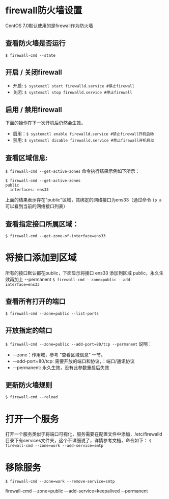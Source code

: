 # firewall防火墙设置
CentOS 7.0默认使用的是firewall作为防火墙

## 查看防火墙是否运行
`$ firewall-cmd --state`

## 开启 / 关闭firewall
+ 开启: `$ systemctl start firewalld.service #停止firewall`
+ 关闭: `$ systemctl stop firewalld.service #停止firewall`

## 启用 / 禁用firewall
下面的操作在下一次开机后仍然会生效。
+ 启用：`$ systemctl enable firewalld.service #禁止firewall开机启动`
+ 禁用: `$ systemctl disable firewalld.service #禁止firewall开机启动`

## 查看区域信息: 
`$ firewall-cmd --get-active-zones`
命令执行结果示例如下所示：
```
$ firewall-cmd --get-active-zones
public
  interfaces: ens33
```
上面的结果表示存在"public"区域，其绑定的网络接口为ens33（通过命令 `ip a` 可以看到当前的网络接口列表）

## 查看指定接口所属区域：
`$ firewall-cmd --get-zone-of-interface=ens33`

# 将接口添加到区域
所有的接口默认都在public，下面显示将接口 ens33 添加到区域 public，永久生效再加上 --permanent
`$ firewall-cmd --zone=public --add-interface=ens33`

## 查看所有打开的端口
`$ firewall-cmd --zone=public --list-ports`

## 开放指定的端口
`$ firewall-cmd --zone=public --add-port=80/tcp --permanent`
说明：
+ --zone：作用域，参考 "查看区域信息" 一节。
+ --add-port=80/tcp: 需要开放的端口和协议，：端口/通讯协议
+ --permanent: 永久生效，没有此参数重启后失效

## 更新防火墙规则
`$ firewall-cmd --reload`

# 打开一个服务
打开一个服务类似于将端口可视化，服务需要在配置文件中添加，/etc/firewalld 目录下有services文件夹，这个不详细说了，详情参考文档，命令如下：
`$ firewall-cmd --zone=work --add-service=smtp`
 
# 移除服务
`$ firewall-cmd --zone=work --remove-service=smtp`

firewall-cmd --zone=public –-add-service=keepalived --permanent


